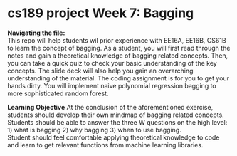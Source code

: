 # cs189 project Week 7: Bagging


<b>Navigating the file:</b>  
This repo will help students wil prior experience with EE16A, EE16B, CS61B to learn the concept of bagging. 
As a student, you will first read through the notes and gain a theoretical knowledge of bagging related concepts. Then, you can take a quick quiz to check your basic understanding of the key concepts. The slide deck will also help you gain an overarching understanding of the material. The coding assignment is for you to get your hands dirty. You will implement naive polynomial regression bagging to more sophisticated random forest.  

<b>Learning Objective</b> 
At the conclusion of the aforementioned exercise, students should develop their own mindmap of bagging related concepts.  
Students should be able to answer the three W questions on the high level: 1) what is bagging 2) why bagging 3) when to use bagging.  
Student should feel comfortable applying theoretical knowledge to code and learn to get relevant functions from machine learning libraries.
